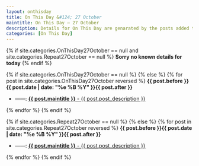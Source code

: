 ```yaml
---
layout: onthisday
title: On This Day &#124; 27 October
maintitle: On This Day — 27 October
description: Details for On This Day are genarated by the posts added to the website so the content is subject to changes/updates over time.
categories: [On This Day]
---
```


{% if site.categories.OnThisDay27October == null and site.categories.Repeat27October == null %}
<strong>Sorry no known details for today</strong>
{% endif %}

{% if site.categories.OnThisDay27October == null %}
{% else %}
{% for post in site.categories.OnThisDay27October reversed %}
<strong>{{ post.before }}{{ post.date | date: "%e %B %Y" }}{{ post.after }}</strong>
<ul>
<li> ——: <a class="{{ post.class }}" href="{{ post.url }}"><strong>{{ post.maintitle }}</strong> - {{ post.post_description }}</a></li>
</ul>
{% endfor %}
{% endif %}

{% if site.categories.Repeat27October == null %}
{% else %}
{% for post in site.categories.Repeat27October reversed %}
<strong>{{ post.before }}{{ post.date | date: "%e %B %Y" }}{{ post.after }}</strong>
<ul>
<li> ——: <a class="{{ post.class }}" href="{{ post.url }}"><strong>{{ post.maintitle }}</strong> - {{ post.post_description }}</a></li>
</ul>
{% endfor %}
{% endif %}
